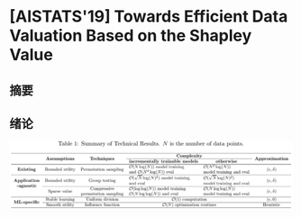 # [AISTATS'19] Towards Efficient Data Valuation Based on the Shapley Value

## 摘要

## 绪论

![image-20230716220138201](https://raw.githubusercontent.com/ailianligit/ailianligit.github.io/main/images/202307/20230716_1689516099.png)